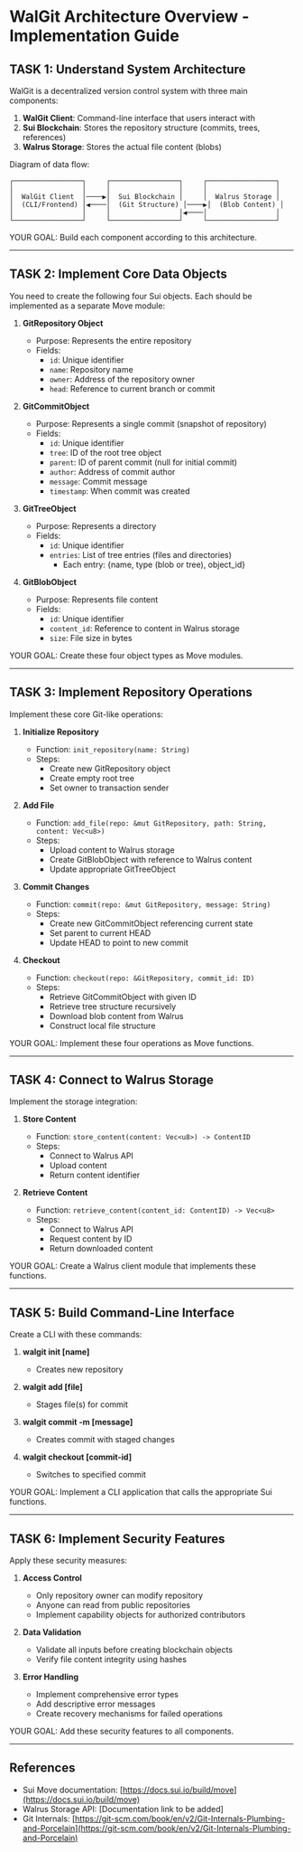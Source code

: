 # WalGit Architecture Overview - Implementation Guide

## TASK 1: Understand System Architecture

WalGit is a decentralized version control system with three main components:

1. **WalGit Client**: Command-line interface that users interact with
2. **Sui Blockchain**: Stores the repository structure (commits, trees, references)
3. **Walrus Storage**: Stores the actual file content (blobs)

Diagram of data flow:
```
┌─────────────────┐     ┌─────────────────┐     ┌─────────────────┐
│                 │     │                 │     │                 │
│  WalGit Client  │────▶│  Sui Blockchain │     │  Walrus Storage │
│  (CLI/Frontend) │◀────│  (Git Structure) │────▶│  (Blob Content) │
│                 │     │                 │◀────│                 │
└─────────────────┘     └─────────────────┘     └─────────────────┘
```

YOUR GOAL: Build each component according to this architecture.

---

## TASK 2: Implement Core Data Objects

You need to create the following four Sui objects. Each should be implemented as a separate Move module:

1. **GitRepository Object**
   - Purpose: Represents the entire repository
   - Fields:
     - `id`: Unique identifier
     - `name`: Repository name
     - `owner`: Address of the repository owner
     - `head`: Reference to current branch or commit

2. **GitCommitObject**
   - Purpose: Represents a single commit (snapshot of repository)
   - Fields:
     - `id`: Unique identifier
     - `tree`: ID of the root tree object
     - `parent`: ID of parent commit (null for initial commit)
     - `author`: Address of commit author
     - `message`: Commit message
     - `timestamp`: When commit was created

3. **GitTreeObject**
   - Purpose: Represents a directory
   - Fields:
     - `id`: Unique identifier
     - `entries`: List of tree entries (files and directories)
       - Each entry: {name, type (blob or tree), object_id}

4. **GitBlobObject**
   - Purpose: Represents file content
   - Fields:
     - `id`: Unique identifier
     - `content_id`: Reference to content in Walrus storage
     - `size`: File size in bytes

YOUR GOAL: Create these four object types as Move modules.

---

## TASK 3: Implement Repository Operations

Implement these core Git-like operations:

1. **Initialize Repository**
   - Function: `init_repository(name: String)`
   - Steps:
     - Create new GitRepository object
     - Create empty root tree
     - Set owner to transaction sender

2. **Add File**
   - Function: `add_file(repo: &mut GitRepository, path: String, content: Vec<u8>)`
   - Steps:
     - Upload content to Walrus storage
     - Create GitBlobObject with reference to Walrus content
     - Update appropriate GitTreeObject

3. **Commit Changes**
   - Function: `commit(repo: &mut GitRepository, message: String)`
   - Steps:
     - Create new GitCommitObject referencing current state
     - Set parent to current HEAD
     - Update HEAD to point to new commit

4. **Checkout**
   - Function: `checkout(repo: &GitRepository, commit_id: ID)`
   - Steps:
     - Retrieve GitCommitObject with given ID
     - Retrieve tree structure recursively
     - Download blob content from Walrus
     - Construct local file structure

YOUR GOAL: Implement these four operations as Move functions.

---

## TASK 4: Connect to Walrus Storage

Implement the storage integration:

1. **Store Content**
   - Function: `store_content(content: Vec<u8>) -> ContentID`
   - Steps:
     - Connect to Walrus API
     - Upload content
     - Return content identifier

2. **Retrieve Content**
   - Function: `retrieve_content(content_id: ContentID) -> Vec<u8>`
   - Steps:
     - Connect to Walrus API
     - Request content by ID
     - Return downloaded content

YOUR GOAL: Create a Walrus client module that implements these functions.

---

## TASK 5: Build Command-Line Interface

Create a CLI with these commands:

1. **walgit init [name]**
   - Creates new repository

2. **walgit add [file]**
   - Stages file(s) for commit

3. **walgit commit -m [message]**
   - Creates commit with staged changes

4. **walgit checkout [commit-id]**
   - Switches to specified commit

YOUR GOAL: Implement a CLI application that calls the appropriate Sui functions.

---

## TASK 6: Implement Security Features

Apply these security measures:

1. **Access Control**
   - Only repository owner can modify repository
   - Anyone can read from public repositories
   - Implement capability objects for authorized contributors

2. **Data Validation**
   - Validate all inputs before creating blockchain objects
   - Verify file content integrity using hashes

3. **Error Handling**
   - Implement comprehensive error types
   - Add descriptive error messages
   - Create recovery mechanisms for failed operations

YOUR GOAL: Add these security features to all components.

---

## References

- Sui Move documentation: [https://docs.sui.io/build/move](https://docs.sui.io/build/move)
- Walrus Storage API: [Documentation link to be added]
- Git Internals: [https://git-scm.com/book/en/v2/Git-Internals-Plumbing-and-Porcelain](https://git-scm.com/book/en/v2/Git-Internals-Plumbing-and-Porcelain) 